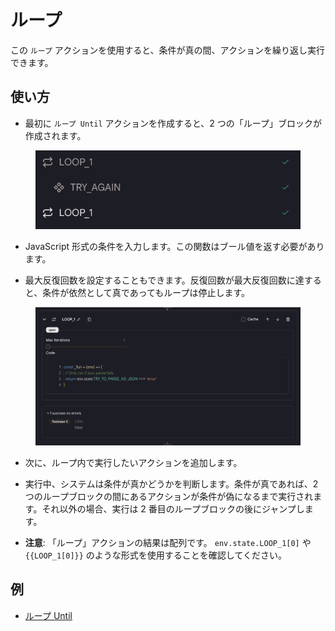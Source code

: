 # ループ

この `ループ` アクションを使用すると、条件が真の間、アクションを繰り返し実行できます。

## 使い方

- 最初に `ループ Until` アクションを作成すると、2 つの「ループ」ブロックが作成されます。

<figure><img src="../../../../images/loop-2.png"></figure>

- JavaScript 形式の条件を入力します。この関数はブール値を返す必要があります。

- 最大反復回数を設定することもできます。反復回数が最大反復回数に達すると、条件が依然として真であってもループは停止します。

<figure><img src="../../../../images/loop.png"></figure>

- 次に、ループ内で実行したいアクションを追加します。

- 実行中、システムは条件が真かどうかを判断します。条件が真であれば、2 つのループブロックの間にあるアクションが条件が偽になるまで実行されます。それ以外の場合、実行は 2 番目のループブロックの後にジャンプします。

- **注意**: 「ループ」アクションの結果は配列です。 `env.state.LOOP_1[0]` や `{{LOOP_1[0]}}` のような形式を使用することを確認してください。

## 例

- [ループ Until](https://rebyte.ai/p/21b2295005587a5375d8/callable/0029ec181e52a9fc2bc3/editor)
